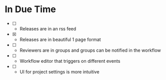 # In Due Time

* [ ] - Releases are in an rss feed
* [X] - Releases are in beautiful 1 page format
* [ ] - Reviewers are in groups and groups can be notified in the workflow
* [ ] - Workflow editor that triggers on different events
* [ ] - UI for project settings is more intuitive
